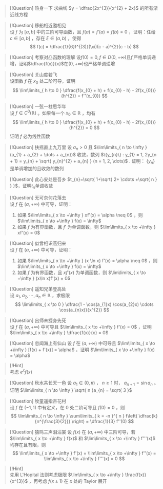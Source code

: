 > [!Question] 热身一下
> 求曲线 $y = \dfrac{2x^{3}}{x^{2} + 2x}$ 的所有渐近线方程



> [!Question] 移船相近邀相见  
> 设 $f$ 为 $[a, b]$ 中的三阶可导函数，且 $f(a) = f'(a) = f(b) = 0$ ，证明：任给 $c \in [a, b]$ ，存在 $\xi \in (a, b)$ ，使得  
> $$
f(c) = \dfrac{1}{6}f^{(3)}(\xi)(c - a)^{2}(c - b)
$$



>[!Question] 考察对凸函数的理解
>设$f(0)=0,f \in D(0,+\infty)$且$f'$严格单调递增，证明$\dfrac{f(x)}{x}$在$(0,+\infty)$也严格单调递增



> [!Question] 关山度若飞  
> 设函数 $f$ 在 $x_{0}$ 处二阶可导，证明  
> $$
\lim\limits_{ h \to 0 } \dfrac{f(x_{0} + h) + f(x_{0} - h) - 2f(x_{0})}{h^{2}} = f''(x_{0})
$$



> [!Question] 一弦一柱思华年  
> 设 $f \in C^{0}(\mathbb{R})$ 。如果每一个 $x_{0} \in \mathbb{R}$ ，均有  
> $$
 \lim\limits_{ h \to 0 } \dfrac{f(x_{0} + h) + f(x_{0} - h) - 2f(x_{0})}{h^{2}} = 0
> $$
> 证明 $f$ 必为线性函数



> [!Question] 扶摇直上九万里
> 设 $a_{n} > 0$ 且 $\lim\limits_{ n \to \infty }(a_{1} + a_{2} + \dots + a_{n})$ 收敛，数列 $\{y_{n}\} : y_{1} = 1, 2y_{n + 1} = y_{n} + \sqrt{ y_{n}^{2} + a_{n} } (n = 1, 2, \dots)$ .
> 证明： $\{y_{n}\}$ 是单调增加的且收敛的数列



>[!Question] 此心安处是吾乡
>$t_{n}=\sqrt{ 1+\sqrt{ 2+ \cdots +\sqrt{ n } } }$，证明$t_{n}$单调收敛



> [!Question] 无可奈何花落去  
> 设 $f$ 在 $(a, +\infty)$ 中可导，证明：
> 1. 如果 $\lim\limits_{ x \to +\infty } xf'(x) = \alpha \neq 0$ ，则 $\lim\limits_{ x \to +\infty } f(x) = \infty$
> 2. 如果 $f$ 为有界函数，且 $f'$ 为单调函数，则 $\lim\limits_{ x \to +\infty } xf'(x) = 0$



> [!Question] 似曾相识燕归来  
> 设 $f$ 在 $(a, +\infty)$ 中可导，证明：
> 1. 如果 $\lim\limits_{ x \to +\infty } (x \ln x) f'(x) = \alpha \neq 0$ ，则 $\lim\limits_{ x \to +\infty } f(x) = \infty$
> 2. 如果 $f$ 为有界函数，且 $x f'(x)$ 为单调函数，则 $\lim\limits_{ x \to +\infty } (x\ln x)f'(x) = 0$



> [!Question] 遥知兄弟登高处  
> 设 $a_{1}, a_{2}, \cdots, a_{n} \in \mathbb{R}$ ，求极限  
> $$  
\lim\limits_{ x \to 0 } \dfrac{1 - \cos(a_{1}x) \cos(a_{2}x) \cdots \cos(a_{n}x)}{x^{2}}  
$$



> [!Question] 出师未捷身先死  
> 设 $f$ 在 $(a, +\infty)$ 中可导且 $\lim\limits_{ x \to +\infty } f'(x) = 0$ ，证明 $\lim\limits_{ x \to +\infty } \dfrac{f(x)}{x} = 0$



> [!Question] 忽闻海上有仙山
> 设 $f$ 在 $(a, +\infty)$ 中可导且 $\lim\limits_{ x \to +\infty } [f(x) + f'(x)] = \alpha$ ，证明 $\lim\limits_{ x \to +\infty } f(x) = \alpha$

> [!Hint]  
> 考虑 $e^{ x }f(x)$



> [!Question] 秋水共长天一色
> 设 $a_{1} \in (0, \pi)$ ， $n \geq 1$ 时， $a_{n + 1} = \sin a_{n}$ 。证明 $\lim\limits_{ n \to \infty } \sqrt{ n }a_{n} = \sqrt{ 3 }$



> [!Question] 牧童遥指杏花村  
> 设 $f$ 在 $(-1, 1)$ 中有定义，在 $0$ 处二阶可导且 $f(0) = 0$ ，则  
> $$  
\lim\limits_{ n \to \infty } \sum\limits_{ k = -n }^{ n } f\left( \dfrac{k}{n^{\frac{3}{2}}} \right) = \dfrac{1}{3} f''(0)  
$$



> [!Question] 猿鸣三声泪沾裳
> 设 $f(x)$ 在 $(a, +\infty)$ 中三阶可导，若 $\lim\limits_{ x \to +\infty } f(x)$ 和 $\lim\limits_{ x \to +\infty } f'''(x)$ 均存在且有限，则
> $$
\lim\limits_{ x \to +\infty } f'(x) = \lim\limits_{ x \to +\infty } f''(x) = \lim\limits_{ x \to +\infty } f'''(x) = 0 
$$

> [!Hint]  
> 先用 L'Hopital 法则考虑极限 $\lim\limits_{ x \to +\infty } \frac{f(x)}{x^{3}}$ ，再考虑 $f(x \pm 1)$ 在 $x$ 处的 Taylor 展开